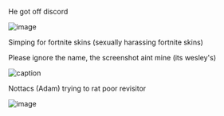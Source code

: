 He got off discord

![image](https://github.com/user-attachments/assets/9ad732a5-38e8-405f-a64a-59de6cd73b1d)

Simping for fortnite skins (sexually harassing fortnite skins)

Please ignore the name, the screenshot aint mine (its wesley's)

![caption](https://github.com/user-attachments/assets/9da26bd7-c640-4121-a8b6-a6e0d49fdf95)

Nottacs (Adam) trying to rat poor revisitor

![image](https://github.com/user-attachments/assets/9566ba8d-edda-4a11-ba73-8fc24143385a)
